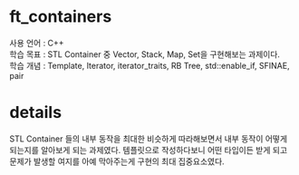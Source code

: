 # ft_containers
사용 언어 : C++   
학습 목표 : STL Container 중 Vector, Stack, Map, Set을 구현해보는 과제이다.  
학습 개념 : Template, Iterator, iterator_traits, RB Tree, std::enable_if, SFINAE, pair   

# details
STL Container 들의 내부 동작을 최대한 비슷하게 따라해보면서 내부 동작이 어떻게 되는지를 알아보게 되는 과제였다.
템플릿으로 작성하다보니 어떤 타입이든 받게 되고 문제가 발생할 여지를 아예 막아주는게 구현의 최대 집중요소였다.
